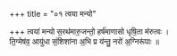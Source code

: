 +++
title = "०१ त्वया मन्यो"

+++
त्वया॑ मन्यो स॒रथ॑मारु॒जन्तो॒ हर्ष॑माणासो धृषि॒ता म॑रुत्वः ।  
ति॒ग्मेष॑व॒ आयु॑धा सं॒शिशा॑ना अ॒भि प्र य॑न्तु॒ नरो॑ अ॒ग्निरू॑पाः ॥